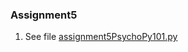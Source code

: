 ### Assignment5
1) See file [assignment5PsychoPy101.py](https://github.com/meronalemu101/Assignment5/blob/abfbc68ab00a48ba5235ad93cad8828305dda64b/assignment5PsychoPy101.py)
